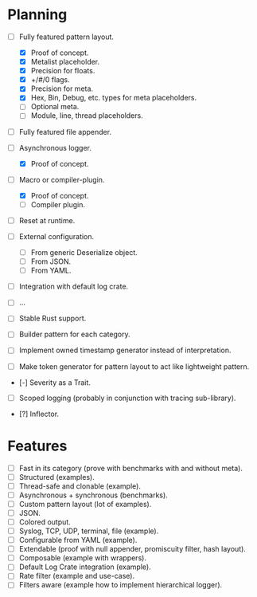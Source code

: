 # Planning
- [ ] Fully featured pattern layout.
  - [x] Proof of concept.
  - [x] Metalist placeholder.
  - [x] Precision for floats.
  - [x] +/#/0 flags.
  - [x] Precision for meta.
  - [x] Hex, Bin, Debug, etc. types for meta placeholders.
  - [ ] Optional meta.
  - [ ] Module, line, thread placeholders.  
- [ ] Fully featured file appender.
- [ ] Asynchronous logger.
  - [x] Proof of concept.
- [ ] Macro or compiler-plugin.
  - [x] Proof of concept.
  - [ ] Compiler plugin.
- [ ] Reset at runtime.
- [ ] External configuration.
  - [ ] From generic Deserialize object.
  - [ ] From JSON.
  - [ ] From YAML.
- [ ] Integration with default log crate.
- [ ] ...
- [ ] Stable Rust support.
- [ ] Builder pattern for each category.

- [ ] Implement owned timestamp generator instead of interpretation.
- [ ] Make token generator for pattern layout to act like lightweight pattern.
- [-] Severity as a Trait.
- [ ] Scoped logging (probably in conjunction with tracing sub-library).
- [?] Inflector.

# Features
- [ ] Fast in its category (prove with benchmarks with and without meta).
- [ ] Structured (examples).
- [ ] Thread-safe and clonable (example).
- [ ] Asynchronous + synchronous (benchmarks).
- [ ] Custom pattern layout (lot of examples).
- [ ] JSON.
- [ ] Colored output.
- [ ] Syslog, TCP, UDP, terminal, file (example).
- [ ] Configurable from YAML (example).
- [ ] Extendable (proof with null appender, promiscuity filter, hash layout).
- [ ] Composable (example with wrappers).
- [ ] Default Log Crate integration (example).
- [ ] Rate filter (example and use-case).
- [ ] Filters aware (example how to implement hierarchical logger).
